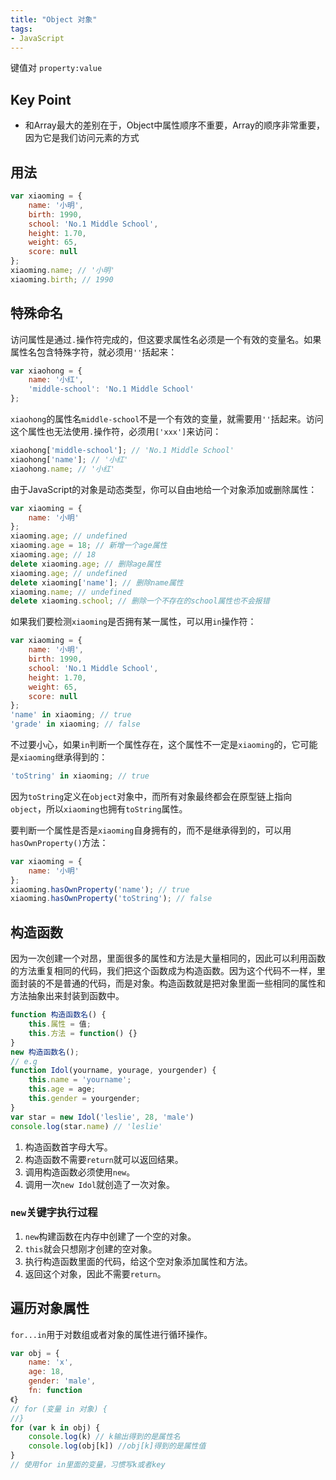 ```yaml
---
title: "Object 对象"
tags: 
- JavaScript
---
```


键值对 `property:value`

## Key Point
- 和Array最大的差别在于，Object中属性顺序不重要，Array的顺序非常重要，因为它是我们访问元素的方式

## 用法
```js
var xiaoming = {
    name: '小明',
    birth: 1990,
    school: 'No.1 Middle School',
    height: 1.70,
    weight: 65,
    score: null
};
xiaoming.name; // '小明'
xiaoming.birth; // 1990
```

## 特殊命名
访问属性是通过`.`操作符完成的，但这要求属性名必须是一个有效的变量名。如果属性名包含特殊字符，就必须用`''`括起来：

```js
var xiaohong = {
    name: '小红',
    'middle-school': 'No.1 Middle School'
};
```
`xiaohong`的属性名`middle-school`不是一个有效的变量，就需要用`''`括起来。访问这个属性也无法使用`.`操作符，必须用`['xxx']`来访问：
```js
xiaohong['middle-school']; // 'No.1 Middle School'
xiaohong['name']; // '小红'
xiaohong.name; // '小红'
```

由于JavaScript的对象是动态类型，你可以自由地给一个对象添加或删除属性：

```js
var xiaoming = {
    name: '小明'
};
xiaoming.age; // undefined
xiaoming.age = 18; // 新增一个age属性
xiaoming.age; // 18
delete xiaoming.age; // 删除age属性
xiaoming.age; // undefined
delete xiaoming['name']; // 删除name属性
xiaoming.name; // undefined
delete xiaoming.school; // 删除一个不存在的school属性也不会报错
```

如果我们要检测`xiaoming`是否拥有某一属性，可以用`in`操作符：

```js
var xiaoming = {
    name: '小明',
    birth: 1990,
    school: 'No.1 Middle School',
    height: 1.70,
    weight: 65,
    score: null
};
'name' in xiaoming; // true
'grade' in xiaoming; // false
```

不过要小心，如果`in`判断一个属性存在，这个属性不一定是`xiaoming`的，它可能是`xiaoming`继承得到的：

```js
'toString' in xiaoming; // true
```

因为`toString`定义在`object`对象中，而所有对象最终都会在原型链上指向`object`，所以`xiaoming`也拥有`toString`属性。

要判断一个属性是否是`xiaoming`自身拥有的，而不是继承得到的，可以用`hasOwnProperty()`方法：

```js
var xiaoming = {
    name: '小明'
};
xiaoming.hasOwnProperty('name'); // true
xiaoming.hasOwnProperty('toString'); // false
```

## 构造函数
因为一次创建一个对昂，里面很多的属性和方法是大量相同的，因此可以利用函数的方法重复相同的代码，我们把这个函数成为构造函数。因为这个代码不一样，里面封装的不是普通的代码，而是对象。构造函数就是把对象里面一些相同的属性和方法抽象出来封装到函数中。

```js
function 构造函数名() {
	this.属性 = 值;
	this.方法 = function() {}
}
new 构造函数名();
// e.g
function Idol(yourname, yourage, yourgender) {
	this.name = 'yourname';
	this.age = age;
	this.gender = yourgender;
}
var star = new Idol('leslie', 28, 'male')
console.log(star.name) // 'leslie'
```
1. 构造函数首字母大写。
2. 构造函数不需要`return`就可以返回结果。
3. 调用构造函数必须使用`new`。
4. 调用一次`new Idol`就创造了一次对象。

### `new`关键字执行过程
1. `new`构建函数在内存中创建了一个空的对象。
2. `this`就会只想刚才创建的空对象。
3. 执行构造函数里面的代码，给这个空对象添加属性和方法。
4. 返回这个对象，因此不需要`return`。

## 遍历对象属性
`for...in`用于对数组或者对象的属性进行循环操作。
```js
var obj = {
	name: 'x',
	age: 18,
	gender: 'male',
	fn: function
《}
// for (变量 in 对象) {
//}
for (var k in obj) {
	console.log(k) // k输出得到的是属性名
	console.log(obj[k]) //obj[k]得到的是属性值
}
// 使用for in里面的变量，习惯写k或者key
```